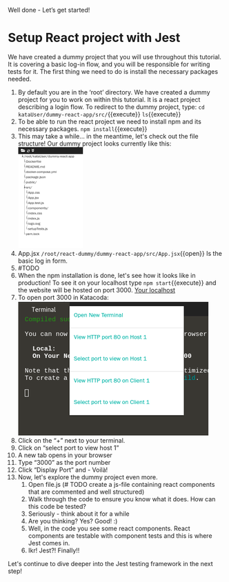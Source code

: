 Well done - Let’s get started!
# Setup React project with Jest
We have created a dummy project that you will use throughout this tutorial. It is covering a basic log-in flow, and you will be responsible for writing tests for it. The first thing we need to do is install the necessary packages needed.
1. By default you are in the ‘root’ directory. We have created a dummy project for you to work on within this tutorial. It is a react project describing a login flow. To redirect to the dummy project, type:
`cd kataUser/dummy-react-app/src/`{{execute}}
`ls`{{execute}}
4. To be able to run the react project we need to install npm and its necessary packages.
`npm install`{{execute}}
5. This may take a while... in the meantime, let's check out the file structure! Our dummy project looks currently like this:![file structure](./assets/fileStructure.png)
 1. App.jsx `/root/react-dummy/dummy-react-app/src/App.jsx`{{open}} Is the basic log in form.
 2. #TODO
6. When the npm installation is done, let's see how it looks like in production! To see it on your localhost type `npm start`{{execute}} and the website will be hosted on port 3000. [Your localhost](https://[[HOST_SUBDOMAIN]]-3000.environments.katacoda.com/)
7. To open port 3000 in Katacoda:![open port](./assets/openPort.png)
1. Click on the “+” next to your terminal.
2. Click on “select port to view host 1”
3. A new tab opens in your browser
4. Type “3000” as the port number
5. Click “Display Port” and - Voilà!
8. Now, let's explore the dummy project even more.
   1. Open file.js (# TODO create a js-file containing react components that are commented and well structured)
   2. Walk through the code to ensure you know what it does. How can this code be tested?
   3. Seriously - think about it for a while
   4. Are you thinking? Yes? Good! :)
   5. Well, in the code you see some react components. React components are testable with component tests and this is where Jest comes in.
   6. Ikr! Jest?! Finally!!
 
Let's continue to dive deeper into the Jest testing framework in the next step!








